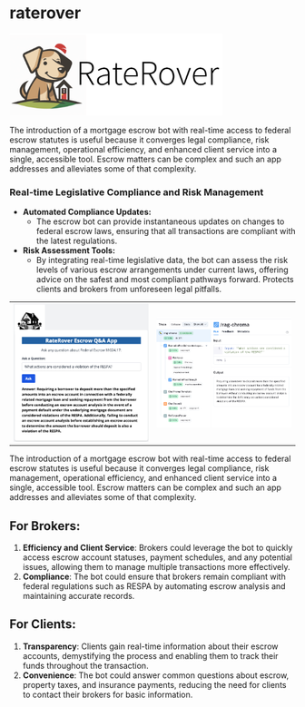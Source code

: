 # raterover

<!-- ![repo_banner](./app/assets/hub_banner.png "Repo Banner") -->
<img src="./app/assets/hub_banner.png" alt="Repo Banner" width="375"/>

The introduction of a mortgage escrow bot with real-time access to federal escrow statutes is useful because it converges legal compliance, risk management, operational efficiency, and enhanced client service into a single, accessible tool. Escrow matters can be complex and such an app addresses and alleviates some of that complexity.

### Real-time Legislative Compliance and Risk Management

- **Automated Compliance Updates:**
    - The escrow bot can provide instantaneous updates on changes to federal escrow laws, ensuring that all transactions are compliant with the latest regulations.
- **Risk Assessment Tools:**
    - By integrating real-time legislative data, the bot can assess the risk levels of various escrow arrangements under current laws, offering advice on the safest and most compliant pathways forward. Protects clients and brokers from unforeseen legal pitfalls.

<table>
  <tr>
    <td><img src="./app/assets/EscrowQA_.png" alt=QA1" width="400"></td>
    <td><img src="./app/assets/LangSmith.png" alt="QA1_LS" width="400"></td>
  </tr>
</table>

The introduction of a mortgage escrow bot with real-time access to federal escrow statutes is useful because it converges legal compliance, risk management, operational efficiency, and enhanced client service into a single, accessible tool. Escrow matters can be complex and such an app addresses and alleviates some of that complexity.

## **For Brokers:**

1. **Efficiency and Client Service**: Brokers could leverage the bot to quickly access escrow account statuses, payment schedules, and any potential issues, allowing them to manage multiple transactions more effectively.
2. **Compliance**: The bot could ensure that brokers remain compliant with federal regulations such as RESPA by automating escrow analysis and maintaining accurate records.

## **For Clients:**

1. **Transparency**: Clients gain real-time information about their escrow accounts, demystifying the process and enabling them to track their funds throughout the transaction.
2. **Convenience**: The bot could answer common questions about escrow, property taxes, and insurance payments, reducing the need for clients to contact their brokers for basic information.

